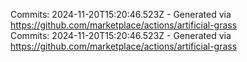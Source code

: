 Commits: 2024-11-20T15:20:46.523Z - Generated via https://github.com/marketplace/actions/artificial-grass
<br>
Commits: 2024-11-20T15:20:46.523Z - Generated via https://github.com/marketplace/actions/artificial-grass
<br>
